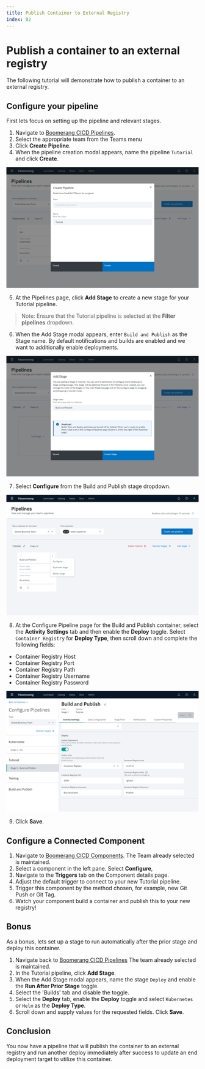 ```yaml
---
title: Publish Container to External Registry
index: 02
---
```


# Publish a container to an external registry

The following tutorial will demonstrate how to publish a container to an external registry.

## Configure your pipeline

First lets focus on setting up the pipeline and relevant stages.

1. Navigate to [Boomerang CICD Pipelines](https://launch.boomerangplatform.net/cicd/apps/pipelines).
2. Select the appropriate team from the Teams menu
3. Click **Create Pipeline**.
4. When the pipeline creation modal appears, name the pipeline `Tutorial` and click **Create**.

![Tutorial Create Container](./assets/img/tutorial-create-pipelineTutorial.png)

5. At the Pipelines page, click **Add Stage** to create a new stage for your Tutorial pipeline.

> Note: Ensure that the Tutorial pipeline is selected at the **Filter pipelines** dropdown.

6. When the Add Stage modal appears, enter `Build and Publish` as the Stage name. By default notifications and builds are enabled and we want to additionally enable deployments. 

![Tutorial Container Stage](./assets/img/tutorial-container-create.png)


7. Select **Configure** from the Build and Publish stage dropdown.

![Configure Stage](./assets/img/tutorial-container-configure.png)

8. At the Configure Pipeline page for the Build and Publish container, select the **Activity Settings** tab and then enable the **Deploy** toggle. Select `Container Registry` for **Deploy Type**, then scroll down and complete the following fields:

- Container Registry Host
- Container Registry Port
- Container Registry Path
- Container Registry Username
- Container Registry Password

![Configure Stage](./assets/img/tutorial-container-deploy.png)

9. Click **Save**.

## Configure a Connected Component

1. Navigate to [Boomerang CICD Components](https://launch.boomerangplatform.net/cicd/apps/components). The Team already selected is maintained. 
2. Select a component in the left pane. Select **Configure**,
3. Navigate to the **Triggers** tab on the Component details page.
4. Adjust the default trigger to connect to your new Tutorial pipeline.
5. Trigger this component by the method chosen, for example, new Git Push or Git Tag.
6. Watch your component build a container and publish this to your new registry!

## Bonus

As a bonus, lets set up a stage to run automatically after the prior stage and deploy this container.

1. Navigate back to [Boomerang CICD Pipelines](https://launch.boomerangplatform.net/cicd/apps/pipelines) The team already selected is maintained.
2. In the Tutorial pipeline, click **Add Stage**. 
3. When the Add Stage modal appears, name the stage `Deploy` and enable the **Run After Prior Stage** toggle.
4. Select the 'Builds' tab and disable the toggle.
5. Select the **Deploy** tab, enable the **Deploy** toggle and select `Kubernetes` or `Helm` as the **Deploy Type**.
8. Scroll down and supply values for the requested fields. Click **Save**.

## Conclusion

You now have a pipeline that will publish the container to an external registry and run another deploy immediately after success to update an end deployment target to utilize this container.